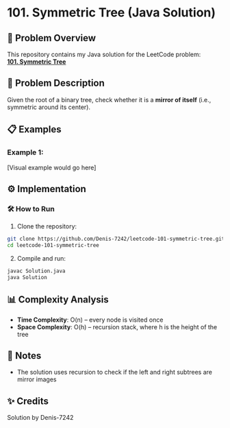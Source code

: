 # 101. Symmetric Tree (Java Solution)

## 🎯 Problem Overview
This repository contains my Java solution for the LeetCode problem:  
**[101. Symmetric Tree](https://leetcode.com/problems/symmetric-tree/)**

## 📝 Problem Description
Given the root of a binary tree, check whether it is a **mirror of itself** (i.e., symmetric around its center).

## 📋 Examples
### Example 1:
[Visual example would go here]

## ⚙️ Implementation

### 🛠️ How to Run
1. Clone the repository:
```bash
git clone https://github.com/Denis-7242/leetcode-101-symmetric-tree.git
cd leetcode-101-symmetric-tree
```

2. Compile and run:
```bash
javac Solution.java
java Solution
```

## 📊 Complexity Analysis
- **Time Complexity**: O(n) – every node is visited once
- **Space Complexity**: O(h) – recursion stack, where h is the height of the tree

## 📌 Notes
- The solution uses recursion to check if the left and right subtrees are mirror images

## ✨ Credits
Solution by Denis-7242